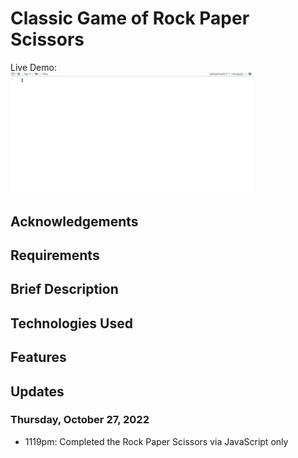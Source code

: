 # Classic Game of Rock Paper Scissors
Live Demo:  
<kbd><img src="gif/rps-js-only.gif" width="77%"></kbd>

## Acknowledgements

## Requirements

## Brief Description

## Technologies Used

## Features

## Updates
### Thursday, October 27, 2022
* 1119pm: Completed the Rock Paper Scissors via JavaScript only
